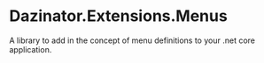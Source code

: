 # Dazinator.Extensions.Menus
A library to add in the concept of menu definitions to your .net core application.
